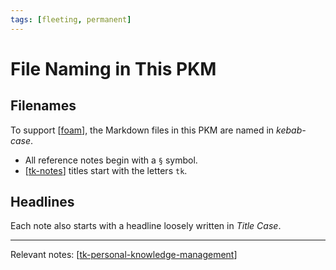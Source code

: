```yaml
---
tags: [fleeting, permanent]
---
```


# File Naming in This PKM

## Filenames

To support [[foam]], the Markdown files in this PKM are named in *kebab-case*. 

- All reference notes begin with a `§` symbol.
- [[tk-notes]] titles start with the letters `tk`.

## Headlines

Each note also starts with a headline loosely written in *Title Case*.

---
Relevant notes: [[tk-personal-knowledge-management]]

[//begin]: # "Autogenerated link references for markdown compatibility"
[foam]: foam "Foam"
[tk-notes]: tk-notes "TK Notes"
[tk-personal-knowledge-management]: tk-personal-knowledge-management "TK Personal Knowledge Management"
[//end]: # "Autogenerated link references"